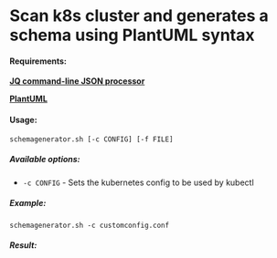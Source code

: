 # Scan k8s cluster and generates a schema using PlantUML syntax

#### Requirements:

[**JQ command-line JSON processor**](https://stedolan.github.io/jq/)

[**PlantUML**](https://plantuml.com/)

#### Usage:

`schemagenerator.sh [-c CONFIG] [-f FILE]`

##### Available options:

- `-c CONFIG` - Sets the kubernetes config to be used by kubectl

##### Example:

`schemagenerator.sh -c customconfig.conf`  

##### Result:

